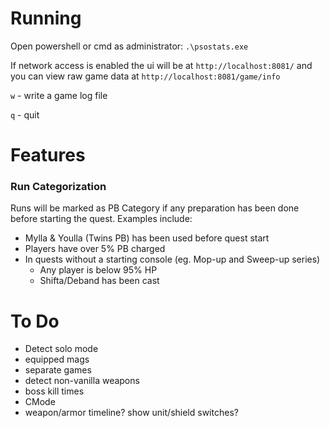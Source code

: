 # Running

Open powershell or cmd as administrator: `.\psostats.exe`

If network access is enabled the ui will be at `http://localhost:8081/` and you can view raw game data at `http://localhost:8081/game/info`

`w` - write a game log file

`q` - quit

# Features

### Run Categorization

Runs will be marked as PB Category if any preparation has been done before starting the quest. Examples include:
* Mylla & Youlla (Twins PB) has been used before quest start
* Players have over 5% PB charged
* In quests without a starting console (eg. Mop-up and Sweep-up series)
    - Any player is below 95% HP
    - Shifta/Deband has been cast


# To Do

* Detect solo mode
* equipped mags
* separate games
* detect non-vanilla weapons
* boss kill times
* CMode
* weapon/armor timeline? show unit/shield switches?
